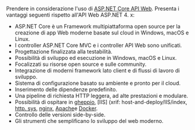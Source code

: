 Prendere in considerazione l'uso di [ASP.NET Core API Web](/aspnet/core/web-api). Presenta i vantaggi seguenti rispetto all'API Web ASP.NET 4. x:

* ASP.NET Core è un Framework multipiattaforma open source per la creazione di app Web moderne basate sul cloud in Windows, macOS e Linux.
* I controller ASP.NET Core MVC e i controller API Web sono unificati.
* Progettazione finalizzata alla testabilità.
* Possibilità di sviluppo ed esecuzione in Windows, macOS e Linux.
* Focalizzati su risorse open source e sulle community.
* Integrazione di moderni framework lato client e di flussi di lavoro di sviluppo.
* Sistema di configurazione basato su ambiente e pronto per il cloud.
* Inserimento delle dipendenze predefinito.
* Una pipeline di richiesta HTTP leggera, ad alte prestazioni e modulare.
* Possibilità di ospitare in [gheppio](/aspnet/core/fundamentals/servers/kestrel), [IIS] (xrif: host-and-deploy/IIS/index, [http. sys](xref:fundamentals/servers/httpsys), [nginx](xref:host-and-deploy/linux-nginx), [Apache](xref:host-and-deploy/linux-apache)e [Docker](xref:host-and-deploy/docker/index).
* Controllo delle versioni side-by-side.
* Gli strumenti che semplificano lo sviluppo del web moderno.
